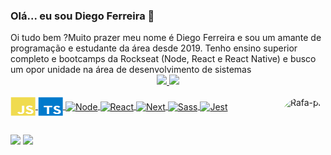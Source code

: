 ### Olá... eu sou Diego Ferreira 👋

<div>
    Oi tudo bem ?Muito prazer meu nome é Diego Ferreira e sou um amante de programação e estudante da área desde 2019. Tenho ensino superior completo e bootcamps da Rockseat (Node, React e React Native) e busco um opor unidade na área de desenvolvimento de sistemas
 </div>

<div align="center">
  <a href="https://github.com/diegoferreiralgo">
  <img height="180em" src="https://github-readme-stats.vercel.app/api?username=diego64&show_icons=true&theme=dracula&include_all_commits=true&count_private=true"/>
  <img height="180em" src="https://github-readme-stats.vercel.app/api/top-langs/?username=diego64&layout=compact&langs_count=7&theme=dracula"/>
</div>
<div style="display: inline_block"><br>
  <img align="center" alt="Js" height="30" width="40" src="https://raw.githubusercontent.com/devicons/devicon/master/icons/javascript/javascript-plain.svg">
  <img align="center" alt="Ts" height="30" width="40" src="https://raw.githubusercontent.com/devicons/devicon/master/icons/typescript/typescript-plain.svg">
  <img align="center" alt="Node" height="30" width="40" src="https://cdn.jsdelivr.net/gh/devicons/devicon/icons/nodejs/nodejs-original.svg" />
  <img align="center" alt="React" height="30" width="40" src="https://cdn.jsdelivr.net/gh/devicons/devicon/icons/react/react-original.svg" />
  <img align="center" alt="Next" height="30" width="40" src="https://cdn.jsdelivr.net/gh/devicons/devicon/icons/nextjs/nextjs-original-wordmark.svg" />
  <img align="center" alt="Sass" height="30" width="40" src="https://cdn.jsdelivr.net/gh/devicons/devicon/icons/sass/sass-original.svg" />
  <img align="center" alt="Jest" height="30" width="40" src="https://cdn.jsdelivr.net/gh/devicons/devicon/icons/jest/jest-plain.svg" />
  
  <img align="right" alt="Rafa-pic" height="150" style="border-radius:50px;" src="https://raw.githubusercontent.com/TheDudeThatCode/TheDudeThatCode/master/Assets/Developer.gif">
</div>
  
  ##
  
  <div> 
  <a href = "mailto:diegoferreira1964@gmail.com"><img src="https://img.shields.io/badge/-Gmail-%23333?style=for-the-badge&logo=gmail&logoColor=white" target="_blank"></a>
  <a href="https://www.linkedin.com/in/diego-ferreira-a60a8a161" target="_blank"><img src="https://img.shields.io/badge/-LinkedIn-%230077B5?style=for-the-badge&logo=linkedin&logoColor=white" target="_blank"></a> 
</div>
